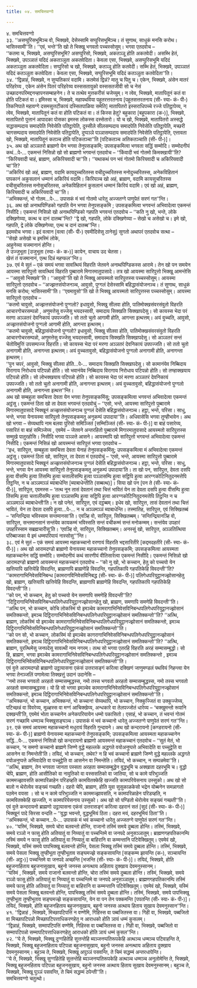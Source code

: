 ```yaml
---
title: ०४. समचित्तवग्गो

---
```

४. समचित्तवग्गो  
३३. ‘‘असप्पुरिसभूमिञ्च वो, भिक्खवे, देसेस्सामि सप्पुरिसभूमिञ्च। तं सुणाथ, साधुकं मनसि करोथ। भासिस्सामी’’ति। ‘‘एवं, भन्ते’’ति खो ते भिक्खू भगवतो पच्चस्सोसुम्। भगवा एतदवोच –  
‘‘कतमा च, भिक्खवे, असप्पुरिसभूमि? असप्पुरिसो, भिक्खवे, अकतञ्ञू होति अकतवेदी। असब्भि हेतं, भिक्खवे, उपञ्ञातं यदिदं अकतञ्ञुता अकतवेदिता। केवला एसा, भिक्खवे, असप्पुरिसभूमि यदिदं अकतञ्ञुता अकतवेदिता। सप्पुरिसो च खो, भिक्खवे, कतञ्ञू होति कतवेदी। सब्भि हेतं, भिक्खवे, उपञ्ञातं यदिदं कतञ्ञुता कतवेदिता। केवला एसा, भिक्खवे, सप्पुरिसभूमि यदिदं कतञ्ञुता कतवेदिता’’ति।  
३४. ‘‘द्विन्नाहं, भिक्खवे, न सुप्पतिकारं वदामि। कतमेसं द्विन्नं? मातु च पितु च। एकेन, भिक्खवे, अंसेन मातरं परिहरेय्य , एकेन अंसेन पितरं परिहरेय्य वस्ससतायुको वस्ससतजीवी सो च नेसं उच्छादनपरिमद्दनन्हापनसम्बाहनेन। ते च तत्थेव मुत्तकरीसं चजेय्युम्। न त्वेव, भिक्खवे, मातापितूनं कतं वा होति पटिकतं वा। इमिस्सा च, भिक्खवे, महापथविया पहूतरत्तरतनाय [पहूतसत्तरतनाय (सी॰ स्या॰ कं॰ पी॰) तिकनिपाते महावग्गे दसमसुत्तटीकायं दस्सितपाळिया समेति] मातापितरो इस्सराधिपच्चे रज्जे पतिट्ठापेय्य, न त्वेव, भिक्खवे, मातापितूनं कतं वा होति पटिकतं वा। तं किस्स हेतु? बहुकारा [बहूपकारा (क॰)], भिक्खवे, मातापितरो पुत्तानं आपादका पोसका इमस्स लोकस्स दस्सेतारो। यो च खो, भिक्खवे, मातापितरो अस्सद्धे सद्धासम्पदाय समादपेति निवेसेति पतिट्ठापेति, दुस्सीले सीलसम्पदाय समादपेति निवेसेति पतिट्ठापेति, मच्छरी चागसम्पदाय समादपेति निवेसेति पतिट्ठापेति, दुप्पञ्ञे पञ्ञासम्पदाय समादपेति निवेसेति पतिट्ठापेति, एत्तावता खो, भिक्खवे, मातापितूनं कतञ्च होति पटिकतञ्चा’’ति [पटिकतञ्च अतिकतञ्चाति (सी॰ पी॰)]।  
३५. अथ खो अञ्ञतरो ब्राह्मणो येन भगवा तेनुपसङ्कमि; उपसङ्कमित्वा भगवता सद्धिं सम्मोदि। सम्मोदनीयं कथं…पे॰… एकमन्तं निसिन्नो खो सो ब्राह्मणो भगवन्तं एतदवोच – ‘‘किंवादी भवं गोतमो किमक्खायी’’ति? ‘‘किरियवादी चाहं, ब्राह्मण, अकिरियवादी चा’’ति। ‘‘यथाकथं पन भवं गोतमो किरियवादी च अकिरियवादी चा’’ति?  
‘‘अकिरियं खो अहं, ब्राह्मण, वदामि कायदुच्चरितस्स वचीदुच्चरितस्स मनोदुच्चरितस्स, अनेकविहितानं पापकानं अकुसलानं धम्मानं अकिरियं वदामि। किरियञ्च खो अहं, ब्राह्मण, वदामि कायसुचरितस्स वचीसुचरितस्स मनोसुचरितस्स, अनेकविहितानं कुसलानं धम्मानं किरियं वदामि। एवं खो अहं, ब्राह्मण, किरियवादी च अकिरियवादी चा’’ति।  
‘‘अभिक्कन्तं, भो गोतम…पे॰… उपासकं मं भवं गोतमो धारेतु अज्जतग्गे पाणुपेतं सरणं गत’’न्ति।  
३६. अथ खो अनाथपिण्डिको गहपति येन भगवा तेनुपसङ्कमि ; उपसङ्कमित्वा भगवन्तं अभिवादेत्वा एकमन्तं निसीदि। एकमन्तं निसिन्नो खो अनाथपिण्डिको गहपति भगवन्तं एतदवोच – ‘‘कति नु खो, भन्ते, लोके दक्खिणेय्या, कत्थ च दानं दातब्ब’’न्ति? ‘‘द्वे खो, गहपति, लोके दक्खिणेय्या – सेखो च असेखो च। इमे खो, गहपति, द्वे लोके दक्खिणेय्या, एत्थ च दानं दातब्ब’’न्ति।  
इदमवोच भगवा। इदं वत्वान [वत्वा (सी॰ पी॰) एवमीदिसेसु ठानेसु] सुगतो अथापरं एतदवोच सत्था –  
‘‘सेखो असेखो च इमस्मिं लोके,  
आहुनेय्या यजमानानं होन्ति।  
ते उज्जुभूता [उजुभूता (स्या॰ कं॰ क॰)] कायेन, वाचाय उद चेतसा।  
खेत्तं तं यजमानानं, एत्थ दिन्नं महप्फल’’न्ति॥  
३७. एवं मे सुतं – एकं समयं भगवा सावत्थियं विहरति जेतवने अनाथपिण्डिकस्स आरामे। तेन खो पन समयेन आयस्मा सारिपुत्तो सावत्थियं विहरति पुब्बारामे मिगारमातुपासादे। तत्र खो आयस्मा सारिपुत्तो भिक्खू आमन्तेसि – ‘‘आवुसो भिक्खवे’’ति। ‘‘आवुसो’’ति खो ते भिक्खू आयस्मतो सारिपुत्तस्स पच्चस्सोसुम्। आयस्मा सारिपुत्तो एतदवोच – ‘‘अज्झत्तसंयोजनञ्च, आवुसो, पुग्गलं देसेस्सामि बहिद्धासंयोजनञ्च। तं सुणाथ, साधुकं मनसि करोथ; भासिस्सामी’’ति। ‘‘एवमावुसो’’ति खो ते भिक्खू आयस्मतो सारिपुत्तस्स पच्चस्सोसुम्। आयस्मा सारिपुत्तो एतदवोच –  
‘‘कतमो चावुसो, अज्झत्तसंयोजनो पुग्गलो? इधावुसो, भिक्खु सीलवा होति, पातिमोक्खसंवरसंवुतो विहरति आचारगोचरसम्पन्नो , अणुमत्तेसु वज्जेसु भयदस्सावी, समादाय सिक्खति सिक्खापदेसु। सो कायस्स भेदा परं मरणा अञ्ञतरं देवनिकायं उपपज्जति। सो ततो चुतो आगामी होति, आगन्ता इत्थत्तम्। अयं वुच्चति, आवुसो, अज्झत्तसंयोजनो पुग्गलो आगामी होति, आगन्ता इत्थत्तम्।  
‘‘कतमो चावुसो, बहिद्धासंयोजनो पुग्गलो? इधावुसो, भिक्खु सीलवा होति, पातिमोक्खसंवरसंवुतो विहरति आचारगोचरसम्पन्नो, अणुमत्तेसु वज्जेसु भयदस्सावी, समादाय सिक्खति सिक्खापदेसु। सो अञ्ञतरं सन्तं चेतोविमुत्तिं उपसम्पज्ज विहरति। सो कायस्स भेदा परं मरणा अञ्ञतरं देवनिकायं उपपज्जति। सो ततो चुतो अनागामी होति, अनागन्ता इत्थत्तम्। अयं वुच्चतावुसो, बहिद्धासंयोजनो पुग्गलो अनागामी होति, अनागन्ता इत्थत्तम्।  
‘‘पुन चपरं, आवुसो, भिक्खु सीलवा होति…पे॰… समादाय सिक्खति सिक्खापदेसु। सो कामानंयेव निब्बिदाय विरागाय निरोधाय पटिपन्नो होति। सो भवानंयेव निब्बिदाय विरागाय निरोधाय पटिपन्नो होति। सो तण्हाक्खयाय पटिपन्नो होति। सो लोभक्खयाय पटिपन्नो होति। सो कायस्स भेदा परं मरणा अञ्ञतरं देवनिकायं उपपज्जति। सो ततो चुतो अनागामी होति, अनागन्ता इत्थत्तम्। अयं वुच्चतावुसो, बहिद्धासंयोजनो पुग्गलो अनागामी होति, अनागन्ता इत्थत्त’’न्ति।  
अथ खो सम्बहुला समचित्ता देवता येन भगवा तेनुपसङ्कमिंसु; उपसङ्कमित्वा भगवन्तं अभिवादेत्वा एकमन्तं अट्ठंसु। एकमन्तं ठिता खो ता देवता भगवन्तं एतदवोचुं – ‘‘एसो, भन्ते, आयस्मा सारिपुत्तो पुब्बारामे मिगारमातुपासादे भिक्खूनं अज्झत्तसंयोजनञ्च पुग्गलं देसेति बहिद्धासंयोजनञ्च। हट्ठा, भन्ते, परिसा। साधु, भन्ते, भगवा येनायस्मा सारिपुत्तो तेनुपसङ्कमतु अनुकम्पं उपादाया’’ति। अधिवासेसि भगवा तुण्हीभावेन। अथ खो भगवा – सेय्यथापि नाम बलवा पुरिसो समिञ्जितं [सम्मिञ्जितं (सी॰ स्या॰ कं॰ पी॰)] वा बाहं पसारेय्य, पसारितं वा बाहं समिञ्जेय्य , एवमेवं – जेतवने अन्तरहितो पुब्बारामे मिगारमातुपासादे आयस्मतो सारिपुत्तस्स सम्मुखे पातुरहोसि। निसीदि भगवा पञ्ञत्ते आसने। आयस्मापि खो सारिपुत्तो भगवन्तं अभिवादेत्वा एकमन्तं निसीदि। एकमन्तं निसिन्नं खो आयस्मन्तं सारिपुत्तं भगवा एतदवोच –  
‘‘इध, सारिपुत्त, सम्बहुला समचित्ता देवता येनाहं तेनुपसङ्कमिंसु; उपसङ्कमित्वा मं अभिवादेत्वा एकमन्तं अट्ठंसु। एकमन्तं ठिता खो, सारिपुत्त, ता देवता मं एतदवोचुं – ‘एसो, भन्ते, आयस्मा सारिपुत्तो पुब्बारामे मिगारमातुपासादे भिक्खूनं अज्झत्तसंयोजनञ्च पुग्गलं देसेति बहिद्धासंयोजनञ्च। हट्ठा, भन्ते, परिसा। साधु, भन्ते, भगवा येन आयस्मा सारिपुत्तो तेनुपसङ्कमतु अनुकम्पं उपादाया’ति। ता खो पन, सारिपुत्त, देवता दसपि हुत्वा वीसम्पि हुत्वा तिंसम्पि हुत्वा चत्तालीसम्पि हुत्वा पञ्ञासम्पि हुत्वा सट्ठिपि हुत्वा आरग्गकोटिनितुदनमत्तेपि तिट्ठन्ति, न च अञ्ञमञ्ञं ब्याबाधेन्ति [ब्याबाधेन्तीति (सब्बत्थ)]। सिया खो पन [पन ते (सी॰ स्या॰ कं॰ पी॰)], सारिपुत्त, एवमस्स – ‘तत्थ नून तासं देवतानं तथा चित्तं भावितं येन ता देवता दसपि हुत्वा वीसम्पि हुत्वा तिंसम्पि हुत्वा चत्तालीसम्पि हुत्वा पञ्ञासम्पि हुत्वा सट्ठिपि हुत्वा आरग्गकोटिनितुदनमत्तेपि तिट्ठन्ति न च अञ्ञमञ्ञं ब्याबाधेन्ती’ति। न खो पनेतं, सारिपुत्त, एवं दट्ठब्बम्। इधेव खो, सारिपुत्त, तासं देवतानं तथा चित्तं भावितं, येन ता देवता दसपि हुत्वा…पे॰… न च अञ्ञमञ्ञं ब्याबाधेन्ति। तस्मातिह, सारिपुत्त, एवं सिक्खितब्बं – ‘सन्तिन्द्रिया भविस्साम सन्तमानसा’ति। एवञ्हि वो, सारिपुत्त, सिक्खितब्बम्। ‘सन्तिन्द्रियानञ्हि वो, सारिपुत्त, सन्तमानसानं सन्तंयेव कायकम्मं भविस्सति सन्तं वचीकम्मं सन्तं मनोकम्मम्। सन्तंयेव उपहारं उपहरिस्साम सब्रह्मचारीसू’ति। ‘एवञ्हि वो, सारिपुत्त, सिक्खितब्बम्। अनस्सुं खो, सारिपुत्त, अञ्ञतित्थिया परिब्बाजका ये इमं धम्मपरियायं नास्सोसु’’’न्ति।  
३८. एवं मे सुतं – एकं समयं आयस्मा महाकच्चानो वरणायं विहरति भद्दसारितीरे [कद्दमदहतीरे (सी॰ स्या॰ कं॰ पी॰)]। अथ खो आरामदण्डो ब्राह्मणो येनायस्मा महाकच्चानो तेनुपसङ्कमि; उपसङ्कमित्वा आयस्मता महाकच्चानेन सद्धिं सम्मोदि। सम्मोदनीयं कथं सारणीयं वीतिसारेत्वा एकमन्तं निसीदि। एकमन्तं निसिन्नो खो आरामदण्डो ब्राह्मणो आयस्मन्तं महाकच्चानं एतदवोच – ‘‘को नु खो, भो कच्चान, हेतु को पच्चयो येन खत्तियापि खत्तियेहि विवदन्ति, ब्राह्मणापि ब्राह्मणेहि विवदन्ति, गहपतिकापि गहपतिकेहि विवदन्ती’’ति? ‘‘कामरागाभिनिवेसविनिबन्ध [कामरागविनिवेसविनिबद्ध (सी॰ स्या॰ कं॰ पी॰)] पलिगेधपरियुट्ठानज्झोसानहेतु खो, ब्राह्मण, खत्तियापि खत्तियेहि विवदन्ति, ब्राह्मणापि ब्राह्मणेहि विवदन्ति, गहपतिकापि गहपतिकेहि विवदन्ती’’ति।  
‘‘को पन, भो कच्चान, हेतु को पच्चयो येन समणापि समणेहि विवदन्ती’’ति? ‘‘दिट्ठिरागाभिनिवेसविनिबन्धपलिगेधपरियुट्ठानज्झोसानहेतु खो, ब्राह्मण, समणापि समणेहि विवदन्ती’’ति।  
‘‘अत्थि पन, भो कच्चान, कोचि लोकस्मिं यो इमञ्चेव कामरागाभिनिवेसविनिबन्धपलिगेधपरियुट्ठानज्झोसानं समतिक्कन्तो, इमञ्च दिट्ठिरागाभिनिवेसविनिबन्धपलिगेधपरियुट्ठानज्झोसानं समतिक्कन्तो’’ति? ‘‘अत्थि, ब्राह्मण, लोकस्मिं यो इमञ्चेव कामरागाभिनिवेसविनिबन्धपलिगेधपरियुट्ठानज्झोसानं समतिक्कन्तो, इमञ्च दिट्ठिरागाभिनिवेसविनिबन्धपलिगेधपरियुट्ठानज्झोसानं समतिक्कन्तो’’ति।  
‘‘को पन सो, भो कच्चान, लोकस्मिं यो इमञ्चेव कागरागाभिनिवेसविनिबन्धपलिगेधपरियुट्ठानज्झोसानं समतिक्कन्तो, इमञ्च दिट्ठिरागाभिनिवेसविनिबन्धपलिगेधपरियुट्ठानज्झोसानं समतिक्कन्तो’’ति? ‘‘अत्थि, ब्राह्मण, पुरत्थिमेसु जनपदेसु सावत्थी नाम नगरम्। तत्थ सो भगवा एतरहि विहरति अरहं सम्मासम्बुद्धो। सो हि, ब्राह्मण, भगवा इमञ्चेव कामरागाभिनिवेसविनिबन्धपलिगेधपरियुट्ठानज्झोसानं समतिक्कन्तो , इमञ्च दिट्ठिरागाभिनिवेसविनिबन्धपलिगेधपरियुट्ठानज्झोसानं समतिक्कन्तो’’ति।  
एवं वुत्ते आरामदण्डो ब्राह्मणो उट्ठायासना एकंसं उत्तरासङ्गं करित्वा दक्खिणं जाणुमण्डलं पथवियं निहन्त्वा येन भगवा तेनञ्जलिं पणामेत्वा तिक्खत्तुं उदानं उदानेसि –  
‘‘नमो तस्स भगवतो अरहतो सम्मासम्बुद्धस्स, नमो तस्स भगवतो अरहतो सम्मासम्बुद्धस्स, नमो तस्स भगवतो अरहतो सम्मासम्बुद्धस्स। यो हि सो भगवा इमञ्चेव कामरागाभिनिवेसविनिबन्धपलिगेधपरियुट्ठानज्झोसानं समतिक्कन्तो, इमञ्च दिट्ठिरागाभिनिवेसविनिबन्धपलिगेधपरियुट्ठानज्झोसानं समतिक्कन्तो’’ति।  
‘‘अभिक्कन्तं, भो कच्चान, अभिक्कन्तं, भो कच्चान! सेय्यथापि, भो कच्चान, निक्कुज्जितं वा उक्कुज्जेय्य, पटिच्छन्नं वा विवरेय्य, मूळ्हस्स वा मग्गं आचिक्खेय्य, अन्धकारे वा तेलपज्जोतं धारेय्य – ‘चक्खुमन्तो रूपानि दक्खन्ती’ति, एवमेवं भोता कच्चानेन अनेकपरियायेन धम्मो पकासितो। एसाहं, भो कच्चान, तं भवन्तं गोतमं सरणं गच्छामि धम्मञ्च भिक्खुसङ्घञ्च। उपासकं मं भवं कच्चानो धारेतु अज्जतग्गे पाणुपेतं सरणं गत’’न्ति।  
३९. एकं समयं आयस्मा महाकच्चानो मधुरायं विहरति गुन्दावने। अथ खो कन्दरायनो [कण्डरायनो (सी॰ स्या॰ कं॰ पी॰)] ब्राह्मणो येनायस्मा महाकच्चानो तेनुपसङ्कमि; उपसङ्कमित्वा आयस्मता महाकच्चानेन सद्धिं…पे॰… एकमन्तं निसिन्नो खो कन्दरायनो ब्राह्मणो आयस्मन्तं महाकच्चानं एतदवोच – ‘‘सुतं मेतं, भो कच्चान, ‘न समणो कच्चानो ब्राह्मणे जिण्णे वुद्धे महल्लके अद्धगते वयोअनुप्पत्ते अभिवादेति वा पच्चुट्ठेति वा आसनेन वा निमन्तेती’ति। तयिदं, भो कच्चान, तथेव? न हि भवं कच्चानो ब्राह्मणे जिण्णे वुद्धे महल्लके अद्धगते वयोअनुप्पत्ते अभिवादेति वा पच्चुट्ठेति वा आसनेन वा निमन्तेति। तयिदं, भो कच्चान, न सम्पन्नमेवा’’ति।  
‘‘अत्थि, ब्राह्मण, तेन भगवता जानता पस्सता अरहता सम्मासम्बुद्धेन वुद्धभूमि च अक्खाता दहरभूमि च। वुद्धो चेपि, ब्राह्मण, होति आसीतिको वा नावुतिको वा वस्ससतिको वा जातिया, सो च कामे परिभुञ्जति काममज्झावसति कामपरिळाहेन परिडय्हति कामवितक्केहि खज्जति कामपरियेसनाय उस्सुको। अथ खो सो बालो न थेरोत्वेव सङ्ख्यं गच्छति। दहरो चेपि, ब्राह्मण, होति युवा सुसुकाळकेसो भद्रेन योब्बनेन समन्नागतो पठमेन वयसा । सो च न कामे परिभुञ्जति न काममज्झावसति, न कामपरिळाहेन परिडय्हति, न कामवितक्केहि खज्जति, न कामपरियेसनाय उस्सुको। अथ खो सो पण्डितो थेरोत्वेव सङ्ख्यं गच्छती’’ति।  
एवं वुत्ते कन्दरायनो ब्राह्मणो उट्ठायासना एकंसं उत्तरासङ्गं करित्वा दहरानं सतं [सुदं (सी॰ स्या॰ कं॰ पी॰)] भिक्खूनं पादे सिरसा वन्दति – ‘‘वुद्धा भवन्तो, वुद्धभूमियं ठिता। दहरा मयं, दहरभूमियं ठिता’’ति।  
‘‘अभिक्कन्तं, भो कच्चान…पे॰… उपासकं मं भवं कच्चानो धारेतु अज्जतग्गे पाणुपेतं सरणं गत’’न्ति।  
४०. ‘‘यस्मिं, भिक्खवे, समये चोरा बलवन्तो होन्ति, राजानो तस्मिं समये दुब्बला होन्ति। तस्मिं, भिक्खवे, समये रञ्ञो न फासु होति अतियातुं वा निय्यातुं वा पच्चन्तिमे वा जनपदे अनुसञ्ञातुम्। ब्राह्मणगहपतिकानम्पि तस्मिं समये न फासु होति अतियातुं वा निय्यातुं वा बाहिरानि वा कम्मन्तानि पटिवेक्खितुम्। एवमेवं खो, भिक्खवे, यस्मिं समये पापभिक्खू बलवन्तो होन्ति, पेसला भिक्खू तस्मिं समये दुब्बला होन्ति। तस्मिं, भिक्खवे, समये पेसला भिक्खू तुण्हीभूता तुण्हीभूताव सङ्घमज्झे सङ्कसायन्ति [सङ्कम्म झायन्ति (क॰), सञ्चायन्ति (सी॰ अट्ठ॰)] पच्चन्तिमे वा जनपदे अच्छन्ति [भजन्ति (सी॰ स्या॰ कं॰ पी॰)]। तयिदं, भिक्खवे, होति बहुजनाहिताय बहुजनासुखाय, बहुनो जनस्स अनत्थाय अहिताय दुक्खाय देवमनुस्सानम्।  
‘‘यस्मिं , भिक्खवे, समये राजानो बलवन्तो होन्ति, चोरा तस्मिं समये दुब्बला होन्ति। तस्मिं, भिक्खवे, समये रञ्ञो फासु होति अतियातुं वा निय्यातुं वा पच्चन्तिमे वा जनपदे अनुसञ्ञातुम्। ब्राह्मणगहपतिकानम्पि तस्मिं समये फासु होति अतियातुं वा निय्यातुं वा बाहिरानि वा कम्मन्तानि पटिवेक्खितुम्। एवमेवं खो, भिक्खवे, यस्मिं समये पेसला भिक्खू बलवन्तो होन्ति, पापभिक्खू तस्मिं समये दुब्बला होन्ति। तस्मिं, भिक्खवे, समये पापभिक्खू तुण्हीभूता तुण्हीभूताव सङ्घमज्झे सङ्कसायन्ति, येन वा पन तेन पक्कमन्ति [पपतन्ति (सी॰ स्या॰ कं॰ पी॰)]। तयिदं, भिक्खवे, होति बहुजनहिताय बहुजनसुखाय, बहुनो जनस्स अत्थाय हिताय सुखाय देवमनुस्सान’’न्ति।  
४१. ‘‘द्विन्नाहं , भिक्खवे, मिच्छापटिपत्तिं न वण्णेमि, गिहिस्स वा पब्बजितस्स वा। गिही वा, भिक्खवे, पब्बजितो वा मिच्छापटिपन्नो मिच्छापटिपत्ताधिकरणहेतु न आराधको होति ञायं धम्मं कुसलम्।  
‘‘द्विन्नाहं, भिक्खवे, सम्मापटिपत्तिं वण्णेमि, गिहिस्स वा पब्बजितस्स वा। गिही वा, भिक्खवे, पब्बजितो वा सम्मापटिपन्नो सम्मापटिपत्ताधिकरणहेतु आराधको होति ञायं धम्मं कुसल’’न्ति।  
४२. ‘‘ये ते, भिक्खवे, भिक्खू दुग्गहितेहि सुत्तन्तेहि ब्यञ्जनप्पतिरूपकेहि अत्थञ्च धम्मञ्च पटिवाहन्ति ते, भिक्खवे, भिक्खू बहुजनाहिताय पटिपन्ना बहुजनासुखाय, बहुनो जनस्स अनत्थाय अहिताय दुक्खाय देवमनुस्सानम्। बहुञ्च ते, भिक्खवे, भिक्खू अपुञ्ञं पसवन्ति, ते चिमं सद्धम्मं अन्तरधापेन्ति।  
‘‘ये ते, भिक्खवे, भिक्खू सुग्गहितेहि सुत्तन्तेहि ब्यञ्जनप्पतिरूपकेहि अत्थञ्च धम्मञ्च अनुलोमेन्ति ते, भिक्खवे, भिक्खू बहुजनहिताय पटिपन्ना बहुजनसुखाय, बहुनो जनस्स अत्थाय हिताय सुखाय देवमनुस्सानम्। बहुञ्च ते, भिक्खवे, भिक्खू पुञ्ञं पसवन्ति, ते चिमं सद्धम्मं ठपेन्ती’’ति।  
समचित्तवग्गो चतुत्थो।  